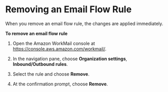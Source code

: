 # Removing an Email Flow Rule<a name="remove-email-flow-rule"></a>

When you remove an email flow rule, the changes are applied immediately\.

**To remove an email flow rule**

1. Open the Amazon WorkMail console at [https://console\.aws\.amazon\.com/workmail/](https://console.aws.amazon.com/workmail/)\.

1. In the navigation pane, choose **Organization settings**, **Inbound/Outbound rules**\.

1. Select the rule and choose **Remove**\. 

1. At the confirmation prompt, choose **Remove**\.
